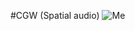 #CGW (Spatial audio)
![Me](https://github.com/Quarry9221/MSVR/assets/52162840/404a3198-624e-4dcf-b695-e87cc1a9c604)
